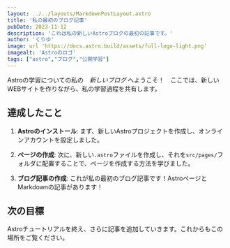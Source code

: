 ```yaml
---
layout: ../../layouts/MarkdownPostLayout.astro
title: '私の最初のブログ記事'
pubDate: 2023-11-12
description: 'これは私の新しいAstroブログの最初の記事です。'
author: 'くりゆ'
image: url 'https://docs.astro.build/assets/full-logo-light.png'
imagealt: 'Astroのロゴ'
tags: ["astro","ブログ","公開学習"]
---
```


Astroの学習についての私の　_新しいブログ_ へようこそ！　ここでは、新しいWEBサイトを作りながら、私の学習過程を共有します。

## 達成したこと

1.  **Astroのインストール**: まず、新しいAstroプロジェクトを作成し、オンラインアカウントを設定しました。

2.  **ページの作成**: 次に、新しい`.astro`ファイルを作成し、それを`src/pages/`フォルダに配置することで、ページを作成する方法を学びました。

3.  **ブログ記事の作成**: これが私の最初のブログ記事です！AstroページとMarkdownの記事があります！

## 次の目標

Astroチュートリアルを終え、さらに記事を追加していきます。これからもこの場所をご覧ください。